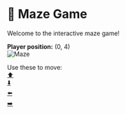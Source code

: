 # 🧩 Maze Game  
Welcome to the interactive maze game!

**Player position:** (0, 4)  
![Maze](https://recognize-instructor-criteria-other.trycloudflare.com/images/pos_0_4.png?t=1760503275046)

Use these to move:  
[⬆️](https://recognize-instructor-criteria-other.trycloudflare.com/move/0_4_w)  
[⬇️](https://recognize-instructor-criteria-other.trycloudflare.com/move/0_4_s)  
[⬅️](https://recognize-instructor-criteria-other.trycloudflare.com/move/0_4_a)  
[➡️](https://recognize-instructor-criteria-other.trycloudflare.com/move/0_4_d)
